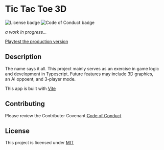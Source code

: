# Tic Tac Toe 3D

![License badge](https://img.shields.io/badge/License-MIT-green)
![Code of Conduct badge](https://img.shields.io/badge/Contributor%20Covenant-2.1-4baaaa.svg)

_a work in progress..._

[Playtest the production version](https://tic-tac-toe-3d.vercel.app/)

## Description

The name says it all. This project mainly serves as an exercise in game logic and development in Typescript. Future features may include 3D graphics, an AI oppoent, and 3-player mode.

This app is built with [Vite](https://vitejs.dev/)

## Contributing

Please review the Contributer Covenant [Code of Conduct](https://www.contributor-covenant.org/version/2/1/code_of_conduccode_of_conduct.txt)

## License

This project is licensed under [MIT](https://choosealicense.com/licenses/mit/)
